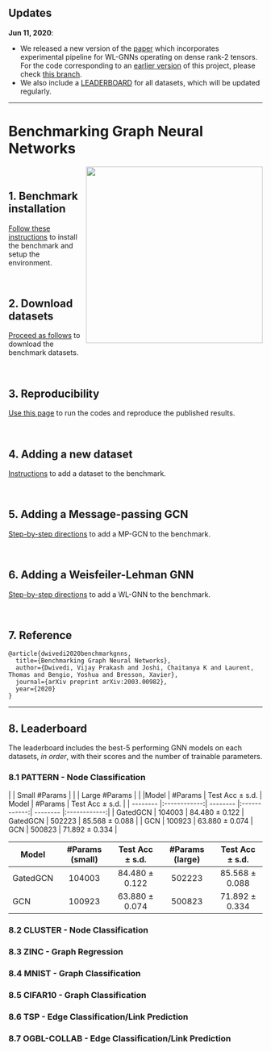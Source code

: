 ## Updates

**Jun 11, 2020**: 
- We released a new version of the [paper](https://arxiv.org/abs/2003.00982v2) which incorporates experimental pipeline for WL-GNNs operating on dense rank-2 tensors. For the code corresponding to an [earlier version](https://arxiv.org/abs/2003.00982v1) of this project, please check [this branch](https://github.com/graphdeeplearning/benchmarking-gnns/tree/arXivV1).  
- We also include a [LEADERBOARD](#8-leaderboard) for all datasets, which will be updated regularly.

---

# Benchmarking Graph Neural Networks

<img src="./docs/gnns.jpg" align="right" width="350"/>

<br>

## 1. Benchmark installation

[Follow these instructions](./docs/01_benchmark_installation.md) to install the benchmark and setup the environment.


<br>

## 2. Download datasets

[Proceed as follows](./docs/02_download_datasets.md) to download the benchmark datasets.


<br>

## 3. Reproducibility 

[Use this page](./docs/03_run_codes.md) to run the codes and reproduce the published results.


<br>

## 4. Adding a new dataset 

[Instructions](./docs/04_add_dataset.md) to add a dataset to the benchmark.


<br>

## 5. Adding a Message-passing GCN

[Step-by-step directions](./docs/05_add_mpgcn.md) to add a MP-GCN to the benchmark.


<br>

## 6. Adding a Weisfeiler-Lehman GNN

[Step-by-step directions](./docs/06_add_wlgnn.md) to add a WL-GNN to the benchmark.



<br>

## 7. Reference 

```
@article{dwivedi2020benchmarkgnns,
  title={Benchmarking Graph Neural Networks},
  author={Dwivedi, Vijay Prakash and Joshi, Chaitanya K and Laurent, Thomas and Bengio, Yoshua and Bresson, Xavier},
  journal={arXiv preprint arXiv:2003.00982},
  year={2020}
}
```

---

## 8. Leaderboard

The leaderboard includes the best-5 performing GNN models on each datasets, _in order_, with their scores and the number of trainable parameters.

### 8.1 PATTERN - Node Classification

| | Small #Params | | | Large #Params | |
|Model | #Params | Test Acc  &plusmn; s.d. | Model | #Params | Test Acc  &plusmn; s.d. |
| -------- |:------------:| -------- |:------------:| -------- |:------------:|
| GatedGCN  | 104003 | 84.480 &plusmn; 0.122 | GatedGCN | 502223 | 85.568 &plusmn; 0.088 |
| GCN  | 100923 | 63.880 &plusmn; 0.074 | GCN | 500823 | 71.892 &plusmn; 0.334 |

|Model|#Params (small)|Test Acc  &plusmn; s.d.|#Params (large)|Test Acc  &plusmn; s.d.| 
| -------- |:------------:|:---------------:|:-----------:|:------------------------:|
| GatedGCN  | 104003 | 84.480 &plusmn; 0.122 | 502223 | 85.568 &plusmn; 0.088 |
| GCN  | 100923 | 63.880 &plusmn; 0.074 | 500823 | 71.892 &plusmn; 0.334 |

### 8.2 CLUSTER - Node Classification

### 8.3 ZINC - Graph Regression

### 8.4 MNIST - Graph Classification

### 8.5 CIFAR10 - Graph Classification

### 8.6 TSP - Edge Classification/Link Prediction

### 8.7 OGBL-COLLAB - Edge Classification/Link Prediction


<br><br><br>

